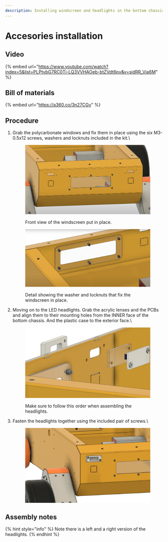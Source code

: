 ```yaml
---
description: Installing windscreen and headlights in the bottom chassis
---
```


# Accesories installation

## Video

{% embed url="https://www.youtube.com/watch?index=5&list=PLPtvbG7RC0Ti-LQ3VVHAOeb-btZVdt6pv&v=sidRR_Vja6M" %}

## Bill of materials

{% embed url="https://a360.co/3n27CGv" %}

## Procedure

1.  Grab the polycarbonate windows and fix them in place using the six M3-0.5x12 screws, washers and locknuts included in the kit.\


    <figure><img src="../../../.gitbook/assets/image (4) (1) (1).png" alt=""><figcaption><p>Front view of the windscreen put in place.</p></figcaption></figure>



    <figure><img src="../../../.gitbook/assets/image (1) (1) (3) (1).png" alt=""><figcaption><p>Detail showing the washer and locknuts that fix the windscreen in place.</p></figcaption></figure>
2.  Moving on to the LED headlights. Grab the acrylic lenses and the PCBs and align them to their mounting holes from the INNER face of the bottom chassis. And the plastic case to the exterior  face.\


    <figure><img src="../../../.gitbook/assets/ELM4 Bottom Chassis Accesories Installation - frame at 0m26s.jpg" alt=""><figcaption><p>Make sure to follow this order when assembling the headlights.</p></figcaption></figure>
3.  Fasten the headlights together using the included pair of screws.\


    <figure><img src="../../../.gitbook/assets/image (5) (1) (1).png" alt=""><figcaption></figcaption></figure>

## Assembly notes

{% hint style="info" %}
Note there is a left and a right version of the headlights.
{% endhint %}


